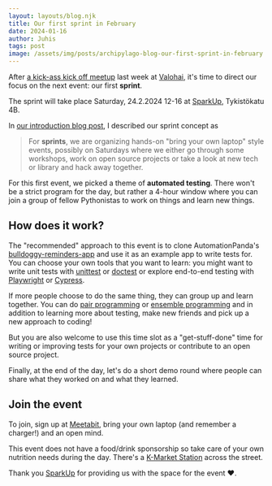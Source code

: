 ```yaml
---
layout: layouts/blog.njk
title: Our first sprint in February
date: 2024-01-16
author: Juhis
tags: post
image: /assets/img/posts/archipylago-blog-our-first-sprint-in-february.png
---
```


After [a kick-ass kick off meetup](/blog/archipylago-1-debugging-python-and-packaging) last week at [Valohai](https://valohai.com), it's time to direct our focus on the next event: our first **sprint**.

The sprint will take place Saturday, 24.2.2024 12-16 at [SparkUp](https://sparkup.businessturku.fi/en/), Tykistökatu 4B.

In [our introduction blog post](/blog/from-turku-import-archipylago), I described our sprint concept as

> For **sprints**, we are organizing hands-on "bring your own laptop" style events, possibly on Saturdays where we either go through some workshops, work on open source projects or take a look at new tech or library and hack away together.

For this first event, we picked a theme of **automated testing**. There won't be a strict program for the day, but rather a 4-hour window where you can join a group of fellow Pythonistas to work on things and learn new things.

## How does it work?

The "recommended" approach to this event is to clone AutomationPanda's [bulldoggy-reminders-app](https://github.com/AutomationPanda/bulldoggy-reminders-app) and use it as an example app to write tests for. You can choose your own tools that you want to learn: you might want to write unit tests with [unittest](https://docs.python.org/3/library/unittest.html) or [doctest](https://docs.python.org/3/library/doctest.html) or explore end-to-end testing with [Playwright](https://playwright.dev/) or [Cypress](https://www.cypress.io/).

If more people choose to do the same thing, they can group up and learn together. You can do [pair programming](https://en.wikipedia.org/wiki/Pair_programming) or [ensemble programming](https://en.wikipedia.org/wiki/Team_programming#Mob_programming) and in addition to learning more about testing, make new friends and pick up a new approach to coding!

But you are also welcome to use this time slot as a "get-stuff-done" time for writing or improving tests for your own projects or contribute to an open source project.

Finally, at the end of the day, let's do a short demo round where people can share what they worked on and what they learned.

## Join the event

To join, sign up at [Meetabit](https://meetabit.com/events/archipylago-2-february-2024-at-sparkup), bring your own laptop (and remember a charger!) and an open mind.

This event does not have a food/drink sponsorship so take care of your own nutrition needs during the day. There's a [K-Market Station](https://www.k-ruoka.fi/kauppa/k-market-station) across the street.

Thank you [SparkUp](https://sparkup.businessturku.fi/en/) for providing us with the space for the event ❤️.
